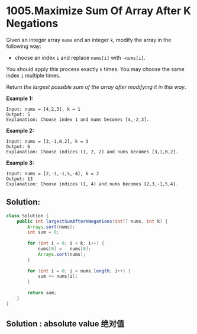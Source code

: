 # 1005.Maximize Sum Of Array After K Negations

Given an integer array `nums` and an integer `k`, modify the array in the following way:

- choose an index `i` and replace `nums[i]` with `-nums[i]`.

You should apply this process exactly `k` times. You may choose the same index `i` multiple times.

Return *the largest possible sum of the array after modifying it in this way*.

 

**Example 1:**

```
Input: nums = [4,2,3], k = 1
Output: 5
Explanation: Choose index 1 and nums becomes [4,-2,3].
```

**Example 2:**

```
Input: nums = [3,-1,0,2], k = 3
Output: 6
Explanation: Choose indices (1, 2, 2) and nums becomes [3,1,0,2].
```

**Example 3:**

```
Input: nums = [2,-3,-1,5,-4], k = 2
Output: 13
Explanation: Choose indices (1, 4) and nums becomes [2,3,-1,5,4].
```





## Solution: 

```java
class Solution {
    public int largestSumAfterKNegations(int[] nums, int k) {
        Arrays.sort(nums);
        int sum = 0;
        
        for (int i = 0; i < k; i++) {
            nums[0] = - nums[0];
            Arrays.sort(nums);
        }
        
        for (int i = 0; i < nums.length; i++) {
            sum += nums[i];
        }
        
        return sum;
    }
}
```





## Solution : absolute value 绝对值

```java

```

